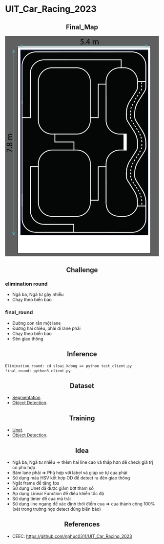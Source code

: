 # UIT_Car_Racing_2023
## <div align="center">Final_Map</div>
<p align="center">
 <img src="images/final_map.png" width="800">
</p>

## <div align="center">Challenge</div>
### elimination round
 - Ngã ba, Ngã tư gây nhiễu
 - Chạy theo biển báo
### final_round
 - Đường con rắn một lane
 - Đường hai chiều, phải đi lane phải
 - Chạy theo biển báo
 - Đèn giao thông 

## <div align="center">Inference</div>
```
Elimination_round: cd sloai_kdong => python test_client.py
final_round: python3 client.py
```

## <div align="center">Dataset</div>
- [Segmentation](https://github.com/aTunass/UIT_Car_Racing_2023/tree/main/data/segment).
- [Object Detection](https://github.com/aTunass/UIT_Car_Racing_2023/tree/main/data/OD).

## <div align="center">Training</div>
- [Unet](https://github.com/aTunass/UIT_Car_Racing_2023/blob/main/segment/mod_train.py).
- [Object Detection](https://github.com/aTunass/UIT_Car_Racing_2023/blob/main/Reference_BTC/Training_Model/YOLOv5/yolov5_training.ipynb).

## <div align="center">Idea</div>
- Ngã ba, Ngã tư nhiễu => thêm hai line cao và thấp hơn để check giá trị có phù hợp
- Bám lane phải => Phù hợp với label và giúp xe tự cua phải
- Sử dụng màu HSV kết hợp OD để detect ra đèn giao thông
- Ngắt frame để tăng fps
- Sử dụng Unet đã được giảm bớt tham số 
- Áp dụng Linear Function để điều khiển tốc độ
- Sử dụng timer để cua mù trái 
- Sử dụng line ngang để xác định thời điểm cua => cua thành công 100% (xét trong trường hợp detect đúng biển báo)
## <div align="center">References</div>
- CEEC: https://github.com/nphuc0311/UIT_Car_Racing_2023